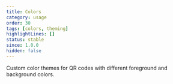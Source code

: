 ```yaml
---
title: Colors
category: usage
order: 30
tags: [colors, theming]
highlightLines: []
status: stable
since: 1.0.0
hidden: false
---
```


Custom color themes for QR codes with different foreground and background colors.
